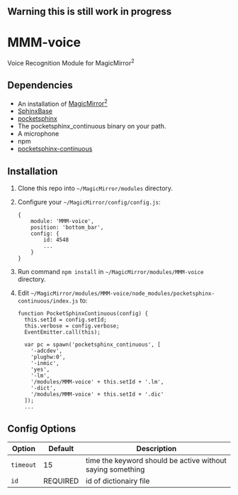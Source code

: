 ## Warning this is still work in progress

# MMM-voice
Voice Recognition Module for MagicMirror<sup>2</sup>

## Dependencies
  * An installation of [MagicMirror<sup>2</sup>](https://github.com/MichMich/MagicMirror)
  * [SphinxBase](http://cmusphinx.sourceforge.net/)
  * [pocketsphinx](https://github.com/cmusphinx/pocketsphinx)
  * The pocketsphinx_continuous binary on your path.
  * A microphone
  * npm
  * [pocketsphinx-continuous](https://www.npmjs.com/package/pocketsphinx-continuous)

## Installation
 1. Clone this repo into `~/MagicMirror/modules` directory.
 2. Configure your `~/MagicMirror/config/config.js`:

    ```
    {
        module: 'MMM-voice',
        position: 'bottom_bar',
        config: {
            id: 4548
            ...
        }
    }
    ```
 3. Run command `npm install` in `~/MagicMirror/modules/MMM-voice` directory.
 4. Edit `~/MagicMirror/modules/MMM-voice/node_modules/pocketsphinx-continuous/index.js` to:

    ```
    function PocketSphinxContinuous(config) {
      this.setId = config.setId;
      this.verbose = config.verbose;
      EventEmitter.call(this);

      var pc = spawn('pocketsphinx_continuous', [
        '-adcdev',
        'plughw:0',
        '-inmic',
        'yes',
        '-lm',
        '/modules/MMM-voice' + this.setId + '.lm',
        '-dict',
        '/modules/MMM-voice' + this.setId + '.dic'
      ]);
      ...
    ```

## Config Options
| **Option** | **Default** | **Description** |
| --- | --- | --- |
| `timeout` | 15 | time the keyword should be active without saying something |
| `id` | REQUIRED | id of dictionairy file |